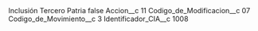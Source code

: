 <?xml version="1.0" encoding="UTF-8"?>
<CustomMetadata xmlns="http://soap.sforce.com/2006/04/metadata" xmlns:xsi="http://www.w3.org/2001/XMLSchema-instance" xmlns:xsd="http://www.w3.org/2001/XMLSchema">
    <label>Inclusión Tercero Patria</label>
    <protected>false</protected>
    <values>
        <field>Accion__c</field>
        <value xsi:type="xsd:string">11</value>
    </values>
    <values>
        <field>Codigo_de_Modificacion__c</field>
        <value xsi:type="xsd:string">07</value>
    </values>
    <values>
        <field>Codigo_de_Movimiento__c</field>
        <value xsi:type="xsd:string">3</value>
    </values>
    <values>
        <field>Identificador_CIA__c</field>
        <value xsi:type="xsd:string">1008</value>
    </values>
</CustomMetadata>
